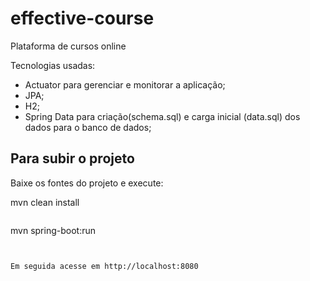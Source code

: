 # effective-course
Plataforma de cursos online

Tecnologias usadas:

* Actuator para gerenciar e monitorar a aplicação;
* JPA; 
* H2;
* Spring Data para criação(schema.sql) e carga inicial (data.sql) dos dados para o banco de dados;

## Para subir o projeto

Baixe os fontes do projeto e execute:

mvn clean install
```

```
mvn spring-boot:run
```


Em seguida acesse em http://localhost:8080